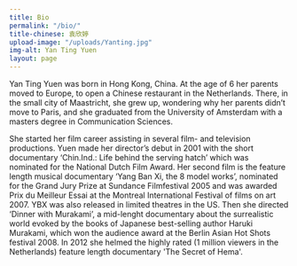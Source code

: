 ```yaml
---
title: Bio
permalink: "/bio/"
title-chinese: 袁欣婷
upload-image: "/uploads/Yanting.jpg"
img-alt: Yan Ting Yuen
layout: page
---
```


Yan Ting Yuen was born in Hong Kong, China. At the age of 6 her parents moved to Europe, to open a Chinese restaurant in the Netherlands. There, in the small city of Maastricht, she grew up, wondering why her parents didn’t move to Paris, and she graduated from the University of Amsterdam with a masters degree in Communication Sciences.

She started her film career assisting in several film- and television productions. Yuen made her director’s debut in 2001 with the short documentary ‘Chin.Ind.: Life behind the serving hatch’ which was nominated for the National Dutch Film Award. Her second film is the feature length musical documentary ‘Yang Ban Xi, the 8 model works’, nominated for the Grand Jury Prize at Sundance Filmfestival 2005 and was awarded Prix du Meilleur Essai at the Montreal International Festival of films on art 2007. YBX was also released in limited theatres in the US. Then she directed ‘Dinner with Murakami’, a mid-lenght documentary about the surrealistic world evoked by the books of Japanese best-selling author Haruki Murakami, which won the audience award at the Berlin Asian Hot Shots festival 2008. In 2012 she helmed the highly rated (1 million viewers in the Netherlands) feature length documentary 'The Secret of Hema'.
